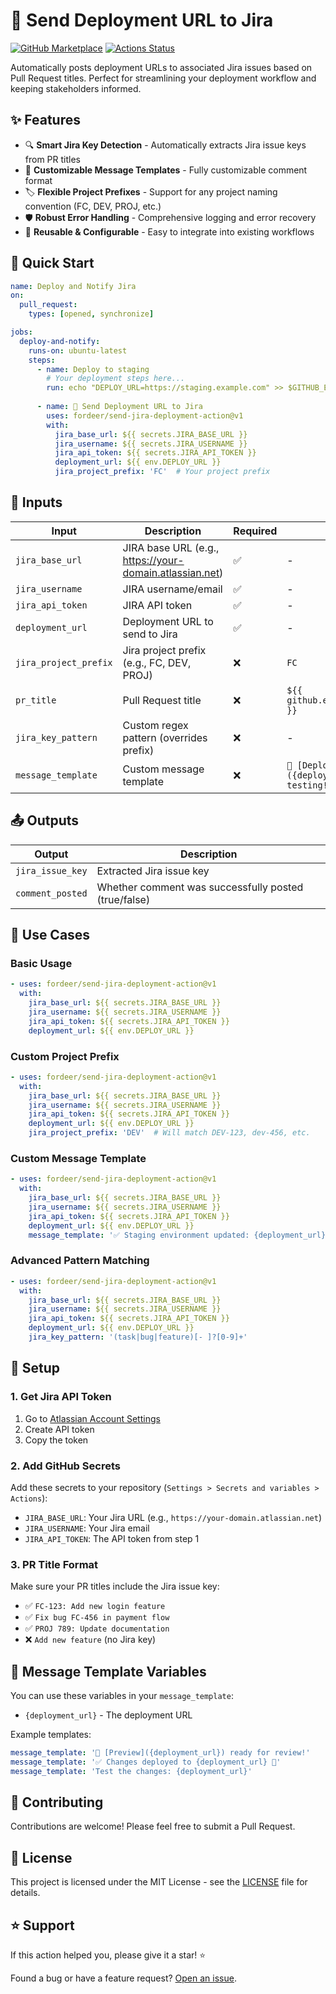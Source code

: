 # 📣 Send Deployment URL to Jira

[![GitHub Marketplace](https://img.shields.io/badge/Marketplace-Send%20Deployment%20URL%20to%20Jira-blue.svg?colorA=24292e&colorB=0366d6&style=flat&longCache=true&logo=data:image/png;base64,iVBORw0KGgoAAAANSUhEUgAAAA4AAAAOCAYAAAAfSC3RAAAABHNCSVQICAgIfAhkiAAAAAlwSFlzAAAM6wAADOsB5dZE0gAAABl0RVh0U29mdHdhcmUAd3d3Lmlua3NjYXBlLm9yZ5vuPBoAAAERSURBVCiRhZG/SsMxFEZPfsVJ61jbxaF0cRQRcRJ9hlYn30IHN/+9iquDCOIsblIrOjqKgy5aKoJQj4n3NQ==)](https://github.com/marketplace/actions/send-deployment-url-to-jira)
[![Actions Status](https://github.com/fordeer/send-jira-deployment-action/workflows/test/badge.svg)](https://github.com/fordeer/send-jira-deployment-action/actions)

Automatically posts deployment URLs to associated Jira issues based on Pull Request titles. Perfect for streamlining your deployment workflow and keeping stakeholders informed.

## ✨ Features

- 🔍 **Smart Jira Key Detection** - Automatically extracts Jira issue keys from PR titles
- 🎨 **Customizable Message Templates** - Fully customizable comment format
- 🏷️ **Flexible Project Prefixes** - Support for any project naming convention (FC, DEV, PROJ, etc.)
- 🛡️ **Robust Error Handling** - Comprehensive logging and error recovery
- 🔄 **Reusable & Configurable** - Easy to integrate into existing workflows

## 🚀 Quick Start

```yaml
name: Deploy and Notify Jira
on:
  pull_request:
    types: [opened, synchronize]

jobs:
  deploy-and-notify:
    runs-on: ubuntu-latest
    steps:
      - name: Deploy to staging
        # Your deployment steps here...
        run: echo "DEPLOY_URL=https://staging.example.com" >> $GITHUB_ENV
        
      - name: 📣 Send Deployment URL to Jira
        uses: fordeer/send-jira-deployment-action@v1
        with:
          jira_base_url: ${{ secrets.JIRA_BASE_URL }}
          jira_username: ${{ secrets.JIRA_USERNAME }}
          jira_api_token: ${{ secrets.JIRA_API_TOKEN }}
          deployment_url: ${{ env.DEPLOY_URL }}
          jira_project_prefix: 'FC'  # Your project prefix
```

## 📖 Inputs

| Input | Description | Required | Default |
|-------|-------------|----------|---------|
| `jira_base_url` | JIRA base URL (e.g., https://your-domain.atlassian.net) | ✅ | - |
| `jira_username` | JIRA username/email | ✅ | - |
| `jira_api_token` | JIRA API token | ✅ | - |
| `deployment_url` | Deployment URL to send to Jira | ✅ | - |
| `jira_project_prefix` | Jira project prefix (e.g., FC, DEV, PROJ) | ❌ | `FC` |
| `pr_title` | Pull Request title | ❌ | `${{ github.event.pull_request.title }}` |
| `jira_key_pattern` | Custom regex pattern (overrides prefix) | ❌ | - |
| `message_template` | Custom message template | ❌ | `🚀 [Deployment URL]({deployment_url}) is ready for testing! 🔗` |

## 📤 Outputs

| Output | Description |
|--------|-------------|
| `jira_issue_key` | Extracted Jira issue key |
| `comment_posted` | Whether comment was successfully posted (true/false) |

## 🎯 Use Cases

### Basic Usage
```yaml
- uses: fordeer/send-jira-deployment-action@v1
  with:
    jira_base_url: ${{ secrets.JIRA_BASE_URL }}
    jira_username: ${{ secrets.JIRA_USERNAME }}
    jira_api_token: ${{ secrets.JIRA_API_TOKEN }}
    deployment_url: ${{ env.DEPLOY_URL }}
```

### Custom Project Prefix
```yaml
- uses: fordeer/send-jira-deployment-action@v1
  with:
    jira_base_url: ${{ secrets.JIRA_BASE_URL }}
    jira_username: ${{ secrets.JIRA_USERNAME }}
    jira_api_token: ${{ secrets.JIRA_API_TOKEN }}
    deployment_url: ${{ env.DEPLOY_URL }}
    jira_project_prefix: 'DEV'  # Will match DEV-123, dev-456, etc.
```

### Custom Message Template
```yaml
- uses: fordeer/send-jira-deployment-action@v1
  with:
    jira_base_url: ${{ secrets.JIRA_BASE_URL }}
    jira_username: ${{ secrets.JIRA_USERNAME }}
    jira_api_token: ${{ secrets.JIRA_API_TOKEN }}
    deployment_url: ${{ env.DEPLOY_URL }}
    message_template: '✅ Staging environment updated: {deployment_url} 🎉'
```

### Advanced Pattern Matching
```yaml
- uses: fordeer/send-jira-deployment-action@v1
  with:
    jira_base_url: ${{ secrets.JIRA_BASE_URL }}
    jira_username: ${{ secrets.JIRA_USERNAME }}
    jira_api_token: ${{ secrets.JIRA_API_TOKEN }}
    deployment_url: ${{ env.DEPLOY_URL }}
    jira_key_pattern: '(task|bug|feature)[- ]?[0-9]+'
```

## 🔧 Setup

### 1. Get Jira API Token
1. Go to [Atlassian Account Settings](https://id.atlassian.com/manage/api-tokens)
2. Create API token
3. Copy the token

### 2. Add GitHub Secrets
Add these secrets to your repository (`Settings > Secrets and variables > Actions`):

- `JIRA_BASE_URL`: Your Jira URL (e.g., `https://your-domain.atlassian.net`)
- `JIRA_USERNAME`: Your Jira email
- `JIRA_API_TOKEN`: The API token from step 1

### 3. PR Title Format
Make sure your PR titles include the Jira issue key:
- ✅ `FC-123: Add new login feature`
- ✅ `Fix bug FC-456 in payment flow`
- ✅ `PROJ 789: Update documentation`
- ❌ `Add new feature` (no Jira key)

## 🎨 Message Template Variables

You can use these variables in your `message_template`:
- `{deployment_url}` - The deployment URL

Example templates:
```yaml
message_template: '🚀 [Preview]({deployment_url}) ready for review!'
message_template: '✅ Changes deployed to {deployment_url} 🎉'
message_template: 'Test the changes: {deployment_url}'
```

## 🤝 Contributing

Contributions are welcome! Please feel free to submit a Pull Request.

## 📄 License

This project is licensed under the MIT License - see the [LICENSE](LICENSE) file for details.

## ⭐ Support

If this action helped you, please give it a star! ⭐

Found a bug or have a feature request? [Open an issue](https://github.com/fordeer/send-jira-deployment-action/issues).